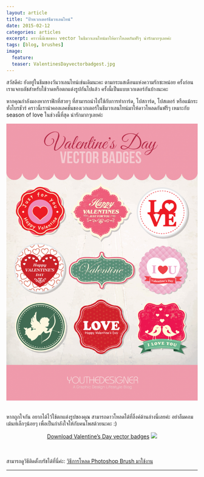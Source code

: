 ```yaml
---
layout: article
title: "ป้ายเวกเตอร์ธีมวาเลนไทน์"
date: 2015-02-12
categories: articles
excerpt: คราวนี้มีเซตของ vector ในธีมวาเลนไทน์มาให้ดาวโหลดกันฟรีๆ น่ารักมากๆเลยค่ะ
tags: [blog, brushes]
image:
  feature: 
  teaser: ValentinesDayvectorbadgest.jpg
---
```


สวัสดีค่ะ ยังอยู่ในธีมของวันวาเลนไทน์เช่นเดิมนะคะ ตามกระแสเดือนแห่งความรักซะหน่อย ครั้งก่อนเราแจกบลัชสำหรับใช้วาดหรือตกแต่งรูปกันไปแล้ว ครั้งนี้เป็นแบบเวกเตอร์กันบ้างนะคะ

หากคุณกำลังมองหากราฟิกที่สวยๆ ที่สามารถนำไปใช้กับการทำการ์ด, โปสการ์ด, โปสเตอร์ หรือแม้กระทั่งโบรชัวร์ คราวนี้เรานำคอลเลคชั่นของเวกเตอร์ในธีมวาเลนไทน์มาให้ดาวโหลดกันฟรีๆ เหมาะกับ season of love ในช่วงนี้ที่สุด น่ารักมากๆเลยค่ะ 


<center><a href="http://www.youthedesigner.com/freebies/9-free-valentines-day-vector-badges/" target="_blank"><img src="https://github.com/elapaint/elapaint.github.io/blob/master/images/ValentinesDayvectorbadges.png?raw=true"></a></center>
<br>



หากถูกใจกัน อยากได้ไว้ใช้ตกแต่งรูปของคุณ สามารถดาวโหลดได้ที่ลิ้งค์ด้านล่างนี่เลยค่ะ 
อย่าลืมคอมเม้นท์เล็กๆน้อยๆ เพื่อเป็นกำลังใจให้กับคนโพสด้วยนะคะ :)

<center> <a href="http://www.4shared.com/zip/j8Ja1fjnba/Free-Valentines-Day-Vector-Bad.html" target="_blank">Download Valentine’s Day vector badges</a> <img src="http://i736.photobucket.com/albums/xx9/Cutieberries/My%20Blog/Mini%20icon/e3d8da886eb4e74eb40d600e79fcaab4.gif"></center>


<br><br>
สามารถดูวิธีติดตั้งบรัชได้ที่นี่ค่ะ: <a href="http://elapaint.github.io//articles/how-to-install-brush/" target="_blank">วิธีการโหลด Photoshop Brush มาใช้งาน</a>

----------


<div class="fb-comments" data-href="http://www.elapaint.com//articles/Valentines-Day-vector-badges/" data-numposts="5" data-colorscheme="light"></div>

<div id="fb-root"></div>
<script>(function(d, s, id) {
  var js, fjs = d.getElementsByTagName(s)[0];
  if (d.getElementById(id)) return;
  js = d.createElement(s); js.id = id;
  js.src = "//connect.facebook.net/en_US/sdk.js#xfbml=1&version=v2.0";
  fjs.parentNode.insertBefore(js, fjs);
}(document, 'script', 'facebook-jssdk'));</script>

<div class="fb-like" data-href="http://www.elapaint.com//articles/line-brush/" data-layout="standard" data-action="like" data-show-faces="true" data-share="false"></div>
